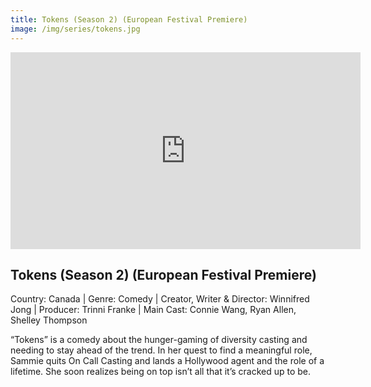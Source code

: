 ```yaml
---
title: Tokens (Season 2) (European Festival Premiere)
image: /img/series/tokens.jpg
---
```

<iframe width="560" height="315" src="https://www.youtube.com/embed/LYHWK55hAHE" frameborder="0" allow="accelerometer; autoplay; encrypted-media; gyroscope; picture-in-picture" allowfullscreen></iframe>

## Tokens (Season 2) (European Festival Premiere)
Country: Canada | Genre: Comedy | Creator, Writer & Director: Winnifred Jong | Producer: Trinni Franke | Main Cast: Connie Wang, Ryan Allen, Shelley Thompson

“Tokens” is a comedy about the hunger-gaming of diversity casting and needing to stay ahead of the trend. In her quest to find a meaningful role, Sammie quits On Call Casting and lands a Hollywood agent and the role of a lifetime. She soon realizes being on top isn’t all that it’s cracked up to be.  

